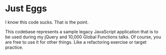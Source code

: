 # Just Eggs

I know this code sucks. That is the point.

This codebase represents a sample legacy JavaScript application that is to be
used during my jQuery and 10,000 Global Functions talks. Of course, you are
free to use it for other things. Like a refactoring exercise or target
practice.

